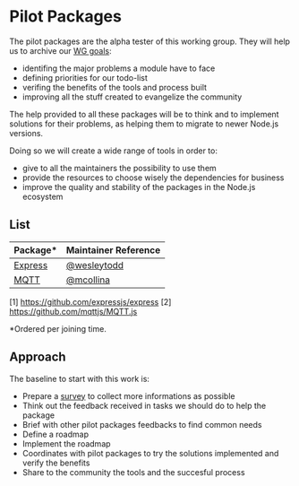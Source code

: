 # Pilot Packages

The pilot packages are the alpha tester of this working group. They will help us to archive our
[WG goals](https://github.com/nodejs/package-maintenance#goals):
+ identifing the major problems a module have to face
+ defining priorities for our todo-list
+ verifing the benefits of the tools and process built
+ improving all the stuff created to evangelize the community

The help provided to all these packages will be to think and to implement solutions for their problems,
as helping them to migrate to newer Node.js versions.

Doing so we will create a wide range of tools in order to:
+ give to all the maintainers the possibility to use them
+ provide the resources to choose wisely the dependencies for business
+ improve the quality and stability of the packages in the Node.js ecosystem


## List

| Package* | Maintainer Reference |
|----------|----------------------|
| [Express](1)     | [@wesleytodd](https://github.com/wesleytodd)
| [MQTT](2)        | [@mcollina](https://github.com/mcollina)



[1] https://github.com/expressjs/express
[2] https://github.com/mqttjs/MQTT.js

*Ordered per joining time.

## Approach

The baseline to start with this work is:

+ Prepare a [survey](./SURVEY.md) to collect more informations as possible
+ Think out the feedback received in tasks we should do to help the package
+ Brief with other pilot packages feedbacks to find common needs
+ Define a roadmap
+ Implement the roadmap
+ Coordinates with pilot packages to try the solutions implemented and verify the benefits
+ Share to the community the tools and the succesful process
